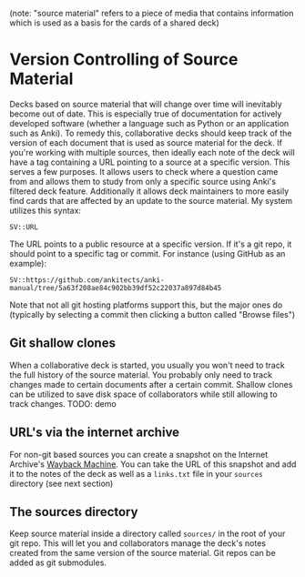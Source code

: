 (note: "source material" refers to a piece of media that contains information which is used as a basis for the cards of a shared deck)

# Version Controlling of Source Material
Decks based on source material that will change over time will inevitably become out of date. This is especially true of documentation for actively developed software (whether a language such as Python or an application such as Anki). To remedy this, collaborative decks should keep track of the version of each document that is used as source material for the deck. If you're working with multiple sources, then ideally each note of the deck will have a tag containing a URL pointing to a source at a specific version. This serves a few purposes. It allows users to check where a question came from and allows them to study from only a specific source using Anki's filtered deck feature. Additionally it allows deck maintainers to more easily find cards that are affected by an update to the source material. My system utilizes this syntax:

`SV::URL`

The URL points to a public resource at a specific version. If it's a git repo, it should point to a specific tag or commit. For instance (using GitHub as an example):

`SV::https://github.com/ankitects/anki-manual/tree/5a63f208ae84c902bb39df52c22037a897d84b45`

Note that not all git hosting platforms support this, but the major ones do (typically by selecting a commit then clicking a button called "Browse files")

## Git shallow clones
When a collaborative deck is started, you usually you won't need to track the full history of the source material. You probably only need to track changes made to certain documents after a certain commit. Shallow clones can be utilized to save disk space of collaborators while still allowing to track changes.
TODO: demo

## URL's via the internet archive
For non-git based sources you can create a snapshot on the Internet Archive's [Wayback Machine](https://web.archive.org/). You can take the URL of this snapshot and add it to the notes of the deck as well as a `links.txt` file in your `sources` directory (see next section)

## The sources directory
Keep source material inside a directory called `sources/` in the root of your git repo. This will let you and collaborators manage the deck's notes created from the same version of the source material. Git repos can be added as git submodules. 

